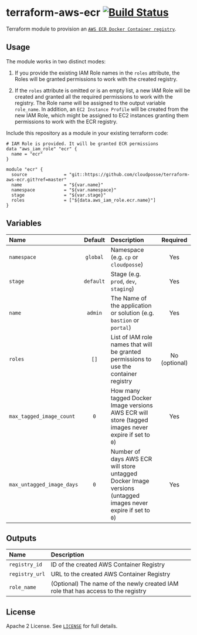 # terraform-aws-ecr [![Build Status](https://travis-ci.org/cloudposse/terraform-aws-ecr.svg)](https://travis-ci.org/cloudposse/terraform-aws-ecr)

Terraform module to provision an [`AWS ECR Docker Container registry`](https://aws.amazon.com/ecr/).


## Usage

The module works in two distinct modes:

1. If you provide the existing IAM Role names in the `roles` attribute, the Roles will be granted permissions to work with the created registry.

2. If the `roles` attribute is omitted or is an empty list, a new IAM Role will be created and granted all the required permissions to work with the registry.
The Role name will be assigned to the output variable `role_name`.
In addition, an `EC2 Instance Profile` will be created from the new IAM Role, which might be assigned to EC2 instances granting them permissions to work with the ECR registry.


Include this repository as a module in your existing terraform code:

```hcl
# IAM Role is provided. It will be granted ECR permissions
data "aws_iam_role" "ecr" {
  name = "ecr"
}

module "ecr" {
  source              = "git::https://github.com/cloudposse/terraform-aws-ecr.git?ref=master"
  name                = "${var.name}"
  namespace           = "${var.namespace}"
  stage               = "${var.stage}"
  roles               = ["${data.aws_iam_role.ecr.name}"]
}
```


## Variables

|  Name                       |  Default       |  Description                                                                                                  | Required|
|:----------------------------|:--------------:|:--------------------------------------------------------------------------------------------------------------|:-------------:|
| `namespace`                 | `global`       | Namespace (e.g. `cp` or `cloudposse`)                                                                         | Yes           |
| `stage`                     | `default`      | Stage (e.g. `prod`, `dev`, `staging`)                                                                         | Yes           |
| `name`                      | `admin`        | The Name of the application or solution  (e.g. `bastion` or `portal`)                                         | Yes           |
| `roles`                     | `[]`           | List of IAM role names that will be granted permissions to use the container registry                         | No (optional) |
| `max_tagged_image_count`    | `0`            | How many tagged Docker Image versions AWS ECR will store (tagged images never expire if set to `0`)           | Yes           |
| `max_untagged_image_days`   | `0`            | Number of days AWS ECR will store untagged Docker Image versions (untagged images never expire if set to `0`) | Yes           |

## Outputs

| Name                | Description                                                                             |
|:--------------------|:----------------------------------------------------------------------------------------|
| `registry_id`       | ID of the created AWS Container Registry                                                |
| `registry_url`      | URL to the created AWS Container Registry                                               |
| `role_name`         | (Optional) The name of the newly created IAM role that has access to the registry       |


## License

Apache 2 License. See [`LICENSE`](LICENSE) for full details.
